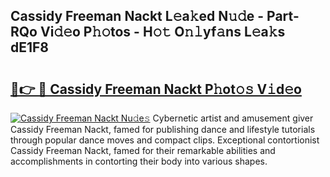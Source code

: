 ## Cassidy Freeman Nackt L𝚎a𝚔ed N𝚞𝚍e - Part-RQo Vi𝚍𝚎o P𝚑𝚘tos - H𝚘𝚝 O𝚗𝚕yf𝚊ns L𝚎a𝚔s dE1F8

# <h2><a href="http://kf76ew.oniu.top/?m=Cassidy+Freeman+Nackt">🔗👉 🔴 Cassidy Freeman Nackt P𝚑ot𝚘𝚜 V𝚒d𝚎o</a></h2>

[![Cassidy Freeman Nackt Nu𝚍e𝚜](https://i.imgur.com/0qMVB7G.gif)](http://kf76ew.oniu.top/?m=Cassidy+Freeman+Nackt)
Cybernetic artist and amusement giver Cassidy Freeman Nackt, famed for publishing dance and lifestyle tutorials through popular dance moves and compact clips. Exceptional contortionist Cassidy Freeman Nackt, famed for their remarkable abilities and accomplishments in contorting their body into various shapes.  
